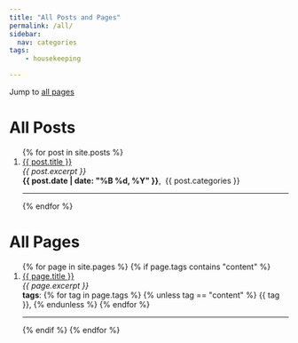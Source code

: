 ```yaml
---
title: "All Posts and Pages"
permalink: /all/
sidebar:
  nav: categories
tags:
    - housekeeping

---
```


Jump to [all pages](/all/#all-pages)

# All Posts
<ol>
{% for post in site.posts %}
<li><a href="{{ post.permalink }}">{{ post.title }}</a></li>
<i>{{ post.excerpt }}</i>
<br>
<b>{{ post.date | date: "%B %d, %Y" }}</b>,&nbsp; {{ post.categories }}

<hr>

{% endfor %}
</ol>

# All Pages

<ol>
{% for page in site.pages %}
{% if page.tags contains "content" %}

<li><a href="{{ page.permalink }}">{{ page.title }}</a></li>
<i>{{ page.excerpt }}</i>
<br>
<b>tags</b>:
{% for tag in page.tags %}
{% unless tag == "content" %}
{{ tag }},
{% endunless %}
{% endfor %}

<!-- {{ page.tags  | join: ", " | remove: ", content" | remove: "content" }} -->

<hr>

{% endif %}
{% endfor %}
</ol>
